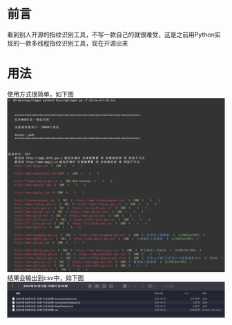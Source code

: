 # 前言
看到别人开源的指纹识别工具，不写一款自己的就很难受，这是之前用Python实现的一款多线程指纹识别工具，现在开源出来

# 用法
使用方式很简单，如下图  
![image](./pic/01.png)  
结果会输出到csv中，如下图  
![image](./pic/02.png)  